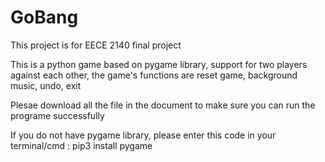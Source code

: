 # GoBang
This project is for EECE 2140 final project

This is a python game based on pygame library, support for two players against each other, the game's functions are reset game, background music, undo, exit

Plesae download all the file in the document to make sure you can run the programe successfully

If you do not have pygame library, please enter this code in your terminal/cmd : pip3 install pygame
